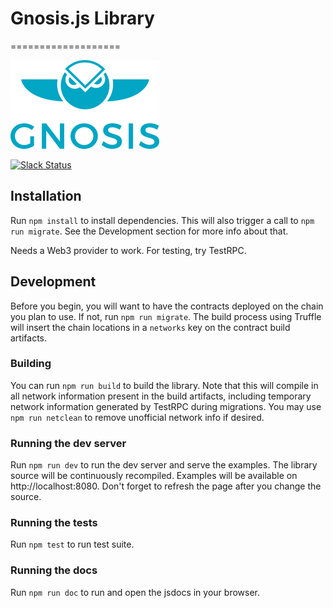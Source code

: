 # Gnosis.js Library 
===================

[![Logo](assets/logo.png)](https://gnosis.pm/)

[![Slack Status](https://slack.gnosis.pm/badge.svg)](https://slack.gnosis.pm)

## Installation

Run `npm install` to install dependencies. This will also trigger a call to `npm run migrate`. See the Development section for more info about that.

Needs a Web3 provider to work. For testing, try TestRPC.

## Development

Before you begin, you will want to have the contracts deployed on the chain you plan to use. If not, run `npm run migrate`. The build process using Truffle will insert the chain locations in a `networks` key on the contract build artifacts.

### Building

You can run `npm run build` to build the library. Note that this will compile in all network information present in the build artifacts, including temporary network information generated by TestRPC during migrations. You may use `npm run netclean` to remove unofficial network info if desired.

### Running the dev server

Run `npm run dev` to run the dev server and serve the examples. The library source will be continuously recompiled. Examples will be available on http://localhost:8080. Don't forget to refresh the page after you change the source.

### Running the tests

Run `npm test` to run test suite.

### Running the docs

Run `npm run doc` to run and open the jsdocs in your browser.
